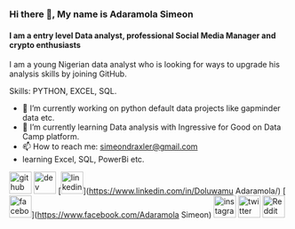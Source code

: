 ### Hi there 👋, My name is Adaramola Simeon
#### I am a entry level Data analyst, professional Social Media Manager and crypto enthusiasts
I am a young Nigerian data analyst who is looking for ways to upgrade his analysis skills by joining GitHub.

Skills: PYTHON, EXCEL, SQL.


- 🔭 I’m currently working on python default data projects like gapminder data etc. 
- 🌱 I’m currently learning Data analysis with Ingressive for Good on Data Camp platform.
- 📫 How to reach me: simeondraxler@gmail.com 
- learning Excel, SQL, PowerBi etc. 


[<img src='https://cdn.jsdelivr.net/npm/simple-icons@3.0.1/icons/github.svg' alt='github' height='40'>](https://github.com/Adsimeon2000)  [<img src='https://cdn.jsdelivr.net/npm/simple-icons@3.0.1/icons/dev-dot-to.svg' alt='dev' height='40'>](https://dev.to/Adsimeon)  [<img src='https://cdn.jsdelivr.net/npm/simple-icons@3.0.1/icons/linkedin.svg' alt='linkedin' height='40'>](https://www.linkedin.com/in/Doluwamu Adaramola/)  [<img src='https://cdn.jsdelivr.net/npm/simple-icons@3.0.1/icons/facebook.svg' alt='facebook' height='40'>](https://www.facebook.com/Adaramola Simeon)  [<img src='https://cdn.jsdelivr.net/npm/simple-icons@3.0.1/icons/instagram.svg' alt='instagram' height='40'>](https://www.instagram.com/@adsimeon/)  [<img src='https://cdn.jsdelivr.net/npm/simple-icons@3.0.1/icons/twitter.svg' alt='twitter' height='40'>](https://twitter.com/@adsimeon)  [<img src='https://cdn.jsdelivr.net/npm/simple-icons@3.0.1/icons/reddit.svg' alt='Reddit' height='40'>](https://www.reddit.com/user/u/Adsimeon)  


